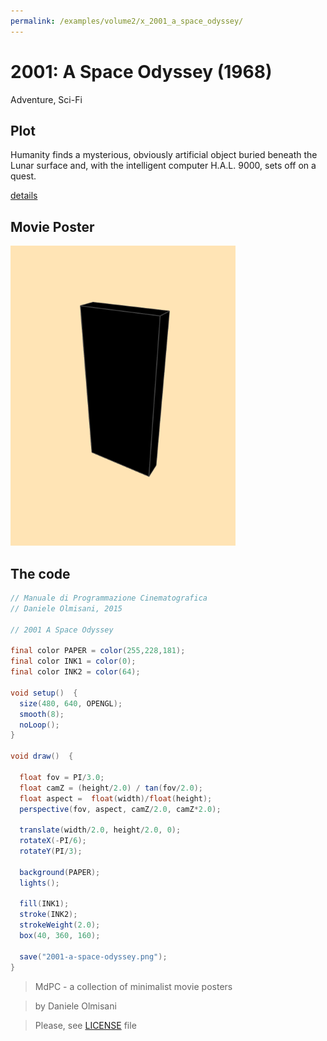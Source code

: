 ```yaml
---
permalink: /examples/volume2/x_2001_a_space_odyssey/
---
```

# 2001: A Space Odyssey (1968)

Adventure, Sci-Fi

## Plot
Humanity finds a mysterious, obviously artificial object buried beneath the Lunar surface and, with the intelligent computer H.A.L. 9000, sets off on a quest.

[details](https://www.imdb.com/title/tt0062622/)

## Movie Poster
<img src="2001-a-space-odyssey.png"  width="360px" title="2001: A Space Odyssey">


## The code
```java
// Manuale di Programmazione Cinematografica
// Daniele Olmisani, 2015

// 2001 A Space Odyssey

final color PAPER = color(255,228,181);
final color INK1 = color(0);
final color INK2 = color(64);

void setup()  {
  size(480, 640, OPENGL);
  smooth(8);
  noLoop();
}

void draw()  {
  
  float fov = PI/3.0;
  float camZ = (height/2.0) / tan(fov/2.0); 
  float aspect =  float(width)/float(height);
  perspective(fov, aspect, camZ/2.0, camZ*2.0); 
  
  translate(width/2.0, height/2.0, 0);
  rotateX(-PI/6); 
  rotateY(PI/3);
  
  background(PAPER);
  lights();
  
  fill(INK1);
  stroke(INK2);
  strokeWeight(2.0); 
  box(40, 360, 160); 
  
  save("2001-a-space-odyssey.png");
}

```

> MdPC - a collection of minimalist movie posters

> by Daniele Olmisani

> Please, see [LICENSE](../../../LICENSE) file
